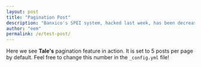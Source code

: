 ```yaml
---
layout: post
title: "Pagination Post"
description: "Banxico's SPEI system, hacked last week, has been decreasing financial costs, reducing waste and changing attitudes since 2004"
author: "eem"
permalink: /e/test-post/
---
```


Here we see **Tale's** pagination feature in action. It is set to 5 posts per page by default. Feel free to change this number in the `_config.yml` file!
